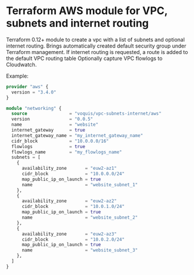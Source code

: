 Terraform AWS module for VPC, subnets and internet routing
===

Terraform 0.12+ module to create a vpc with a list of subnets and optional internet routing.
Brings automatically created default security group under Terraform management.
If internet routing is requested, a route is added to the default VPC routing table
Optionally capture VPC flowlogs to Cloudwatch.

Example:
```terraform
provider "aws" {
  version = "3.4.0"
}

module "networking" {
  source                = "voquis/vpc-subnets-internet/aws"
  version               = "0.0.5"
  name                  = "website"
  internet_gateway      = true
  internet_gateway_name = "my_internet_gateway_name"
  cidr_block            = "10.0.0.0/16"
  flowlogs              = true
  flowlogs_name         = "my_flowlogs_name"
  subnets = [
    {
      availability_zone       = "euw2-az1"
      cidr_block              = "10.0.0.0/24"
      map_public_ip_on_launch = true
      name                    = "website_subnet_1"
    },
    {
      availability_zone       = "euw2-az2"
      cidr_block              = "10.0.1.0/24"
      map_public_ip_on_launch = true
      name                    = "website_subnet_2"
    },
    {
      availability_zone       = "euw2-az3"
      cidr_block              = "10.0.2.0/24"
      map_public_ip_on_launch = true
      name                    = "website_subnet_3"
    },
  ]
}
```
